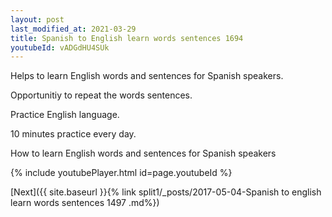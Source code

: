 ```yaml
---
layout: post
last_modified_at: 2021-03-29
title: Spanish to English learn words sentences 1694 
youtubeId: vADGdHU4SUk
---
```

 
 
Helps to learn English words and sentences for Spanish speakers.

Opportunitiy to repeat the words sentences. 

Practice English language. 
 
10 minutes practice every day. 
 
How to learn English words and sentences for Spanish speakers 
 
{% include youtubePlayer.html id=page.youtubeId %}
 
 
[Next]({{ site.baseurl }}{% link  split1/_posts/2017-05-04-Spanish to english learn words sentences 1497 .md%})
 
